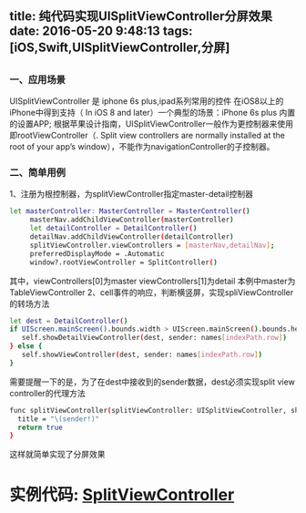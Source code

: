 title: 纯代码实现UISplitViewController分屏效果
date: 2016-05-20 9:48:13
tags: [iOS,Swift,UISplitViewController,分屏]
---

##

### 一、应用场景
  UISplitViewController 是 iphone 6s plus,ipad系列常用的控件 在iOS8以上的iPhone中得到支持（ In iOS 8 and later）一个典型的场景：iPhone 6s plus 内置的设置APP; 根据苹果设计指南，UISplitViewController一般作为更控制器来使用即rootViewController（. Split view controllers are normally installed at the root of your app’s window），不能作为navigationController的子控制器。
  <!-- more -->
### 二、简单用例

  1、注册为根控制器，为splitViewController指定master-detail控制器
  ``` bash
  let masterController: MasterController = MasterController()
       masterNav.addChildViewController(masterController)
       let detailController = DetailController()
       detailNav.addChildViewController(detailController)
       splitViewController.viewControllers = [masterNav,detailNav];
       preferredDisplayMode = .Automatic
       window?.rootViewController = SplitController()

  ```
  其中，viewControllers[0]为master viewControllers[1]为detail 本例中master为TableViewController
  2、cell事件的响应，判断横竖屏，实现spliViewController的转场方法

  ``` bash
  let dest = DetailController()
  if UIScreen.mainScreen().bounds.width > UIScreen.mainScreen().bounds.height {
     self.showDetailViewController(dest, sender: names[indexPath.row])
  } else {
     self.showViewController(dest, sender: names[indexPath.row])
  }
  ```
  需要提醒一下的是，为了在dest中接收到的sender数据，dest必须实现split view controller的代理方法
  ``` bash
  func splitViewController(splitViewController: UISplitViewController, showDetailViewController vc: UIViewController, sender: AnyObject?) -> Bool {
    title = "\(sender!)"
    return true
  }

  ```
  这样就简单实现了分屏效果

  # 实例代码: [SplitViewController](https://github.com/CNKCQ/SplitViewController)
